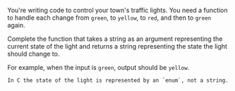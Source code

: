 You're writing code to control your town's traffic lights. You need a function to handle each change from `green`, to `yellow`, to `red`, and then to `green` again. 

Complete the function that takes a string as an argument representing the current state of the light and returns a string representing the state the light should change to.

For example, when the input is `green`, output should be `yellow`.

```if:c
In C the state of the light is represented by an `enum`, not a string.
```